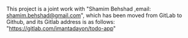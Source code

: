 This project is a joint work with "Shamim Behshad ,email: shamim.behshad@gmail.com", which has been moved from GitLab to Github, and its Gitlab address is as follows:
"https://gitlab.com/imantadayon/todo-app"
